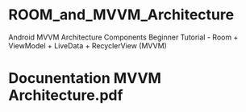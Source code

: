 # ROOM_and_MVVM_Architecture
Android MVVM Architecture Components Beginner Tutorial - Room + ViewModel + LiveData + RecyclerView (MVVM)

# Docunentation MVVM Architecture.pdf
